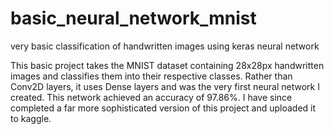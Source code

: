 # basic_neural_network_mnist
very basic classification of handwritten images using keras neural network

This basic project takes the MNIST dataset containing 28x28px handwritten images and classifies them into their respective classes. Rather than Conv2D layers, it uses Dense layers and was the very first neural network I created. This network achieved an accuracy of  97.86%. I have since completed a far more sophisticated version of this project and uploaded it to kaggle.
